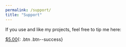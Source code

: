 ```yaml
---
permalink: /support/
title: "Support"
---
```


If you use and like my projects, feel free to tip me here:

[$5.00](https://buy.stripe.com/aEUaI7d077u5e5ycMN){: .btn .btn--success}